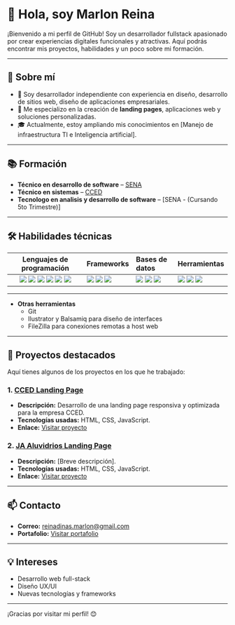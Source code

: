 # 👋 Hola, soy Marlon Reina

¡Bienvenido a mi perfil de GitHub! Soy un desarrollador fullstack apasionado por crear experiencias digitales funcionales y atractivas. Aquí podrás encontrar mis proyectos, habilidades y un poco sobre mi formación.

---

## 🚀 **Sobre mí**
- 🎯 Soy desarrollador independiente con experiencia en diseño, desarrollo de sitios web, diseño de aplicaciones empresariales.
- 🌟 Me especializo en la creación de **landing pages**, aplicaciones web y soluciones personalizadas.
- 🎓 Actualmente, estoy ampliando mis conocimientos en [Manejo de infraestructura TI e Inteligencia artificial].

---

## 📚 **Formación**
- **Técnico en desarrollo de software** – [SENA](https://oferta.senasofiaplus.edu.co/sofia-oferta/)
- **Técnico en sistemas** – [CCED](https://cced.com.co/)  
- **Tecnologo en analisis y desarrollo de software** – [SENA - (Cursando 5to Trimestre)]
 
---

## 🛠️ **Habilidades técnicas**

|**Lenguajes de programación**|**Frameworks**|**Bases de datos**|**Herramientas**|
|:---:|:---|:---|:---|
|<img src="https://img.shields.io/badge/HTML-239120?style=for-the-badge&logo=html5&logoColor=white"/> <img src="https://img.shields.io/badge/CSS-239120?&style=for-the-badge&logo=css3&logoColor=white"/> <img src="https://img.shields.io/badge/Sass-CC6699?style=for-the-badge&logo=sass&logoColor=white"/> <img src="https://img.shields.io/badge/PHP-777BB4?style=for-the-badge&logo=php&logoColor=white"/> <img src="https://img.shields.io/badge/JavaScript-F7DF1E?style=for-the-badge&logo=javascript&logoColor=black"/> <img src="https://img.shields.io/badge/Java-ED8B00?style=for-the-badge&logo=openjdk&logoColor=white"/> |<img src="https://img.shields.io/badge/Bootstrap-563D7C?style=for-the-badge&logo=bootstrap&logoColor=white"/> <img src="https://img.shields.io/badge/Express.js-404D59?style=for-the-badge"/> <img src="https://img.shields.io/badge/Node.js-43853D?style=for-the-badge&logo=node.js&logoColor=white"/>  | <img src="https://img.shields.io/badge/MySQL-005C84?style=for-the-badge&logo=mysql&logoColor=white"/> <img src="https://img.shields.io/badge/MongoDB-4EA94B?style=for-the-badge&logo=mongodb&logoColor=white"/> <img src="https://img.shields.io/badge/SQLite-07405E?style=for-the-badge&logo=sqlite&logoColor=white"/>| <img src="https://img.shields.io/badge/GitHub-100000?style=for-the-badge&logo=github&logoColor=white"/> <img src="https://img.shields.io/badge/Markdown-000000?style=for-the-badge&logo=markdown&logoColor=white"/> <img src="https://img.shields.io/badge/Visual_Studio_Code-0078D4?style=for-the-badge&logo=visual%20studio%20code&logoColor=white"/>  |

---

- **Otras herramientas**
  - Git
  - Ilustrator y Balsamiq para diseño de interfaces
  - FileZilla para conexiones remotas a host web

---

## 🌟 **Proyectos destacados**
Aquí tienes algunos de los proyectos en los que he trabajado:

### 1. [CCED Landing Page](https://cced.com.co)
- **Descripción:** Desarrollo de una landing page responsiva y optimizada para la empresa CCED.  
- **Tecnologías usadas:** HTML, CSS, JavaScript.  
- **Enlace:** [Visitar proyecto](https://cced.com.co)

### 2. [JA Aluvidrios Landing Page]()
- **Descripción:** [Breve descripción].  
- **Tecnologías usadas:** HTML, CSS, JavaScript.  
- **Enlace:** [Visitar proyecto]()

---

## 📫 **Contacto**
- **Correo:** reinadinas.marlon@gmail.com    
- **Portafolio:** [Visitar portafolio](https://reinamarlon.github.io/marlonReina/)

---

## 💡 **Intereses**
- Desarrollo web full-stack
- Diseño UX/UI
- Nuevas tecnologías y frameworks

---

¡Gracias por visitar mi perfil! 😊
